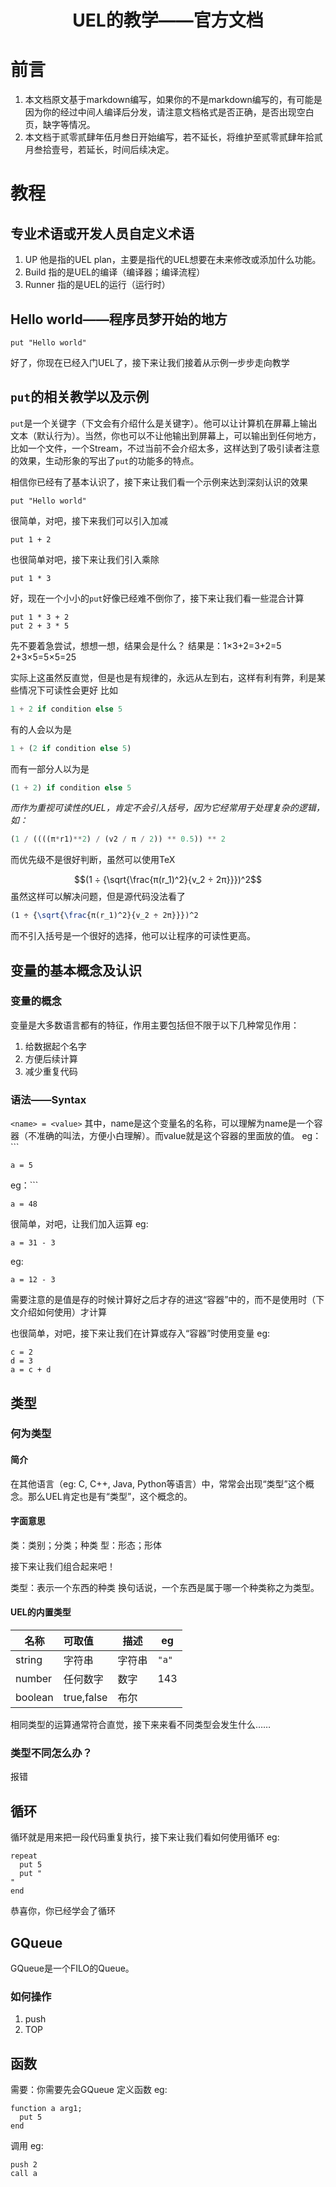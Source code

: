 <h1 align="center">UEL的教学——官方文档</h1>

# 前言
1. 本文档原文基于markdown编写，如果你的不是markdown编写的，有可能是因为你的经过中间人编译后分发，请注意文档格式是否正确，是否出现空白页，缺字等情况。
2. 本文档于贰零贰肆年伍月叁日开始编写，若不延长，将维护至贰零贰肆年拾贰月叁拾壹号，若延长，时间后续决定。
# 教程
## 专业术语或开发人员自定义术语
1. UP
他是指的UEL plan，主要是指代的UEL想要在未来修改或添加什么功能。
2. Build
指的是UEL的编译（编译器；编译流程）
3. Runner
指的是UEL的运行（运行时）
## Hello world——程序员梦开始的地方
```
put "Hello world"
```
好了，你现在已经入门UEL了，接下来让我们接着从示例一步步走向教学
## `put`的相关教学以及示例
`put`是一个关键字（下文会有介绍什么是关键字）。他可以让计算机在屏幕上输出文本（默认行为）。当然，你也可以不让他输出到屏幕上，可以输出到任何地方，比如一个文件，一个Stream，不过当前不会介绍太多，这样达到了吸引读者注意的效果，生动形象的写出了`put`的功能多的特点。

相信你已经有了基本认识了，接下来让我们看一个示例来达到深刻认识的效果
```
put "Hello world"
```
很简单，对吧，接下来我们可以引入加减
```
put 1 + 2
```
也很简单对吧，接下来让我们引入乘除
```
put 1 * 3
```
好，现在一个小小的`put`好像已经难不倒你了，接下来让我们看一些混合计算
```
put 1 * 3 + 2
put 2 + 3 * 5
```
先不要着急尝试，想想一想，结果会是什么？
结果是：1×3+2=3+2=5<br>
2+3×5=5×5=25

实际上这虽然反直觉，但是也是有规律的，永远从左到右，这样有利有弊，利是某些情况下可读性会更好
比如
```python
1 + 2 if condition else 5
```
有的人会以为是
```python
1 + (2 if condition else 5)
```
而有一部分人以为是
```python
(1 + 2) if condition else 5
```
*而作为重视可读性的UEL，肯定不会引入括号，因为它经常用于处理复杂的逻辑，如：*
```python
(1 / ((((π*r1)**2) / (v2 / π / 2)) ** 0.5)) ** 2
```
而优先级不是很好判断，虽然可以使用TeX

$$(1 ÷ {\sqrt{\frac{π(r_1)^2}{v_2 ÷ 2π}}})^2$$
虽然这样可以解决问题，但是源代码没法看了
```tex
(1 ÷ {\sqrt{\frac{π(r_1)^2}{v_2 ÷ 2π}}})^2
```

而不引入括号是一个很好的选择，他可以让程序的可读性更高。
## 变量的基本概念及认识
### 变量的概念
变量是大多数语言都有的特征，作用主要包括但不限于以下几种常见作用：
1. 给数据起个名字
2. 方便后续计算
3. 减少重复代码
### 语法——Syntax
`<name> = <value>`
其中，name是这个变量名的名称，可以理解为name是一个容器（不准确的叫法，方便小白理解）。而value就是这个容器的里面放的值。
eg：```
```
a = 5
```
eg：```
```
a = 48
```
很简单，对吧，让我们加入运算
eg:
```
a = 31 - 3
```
eg:
```
a = 12 - 3
```
需要注意的是值是存的时候计算好之后才存的进这“容器”中的，而不是使用时（下文介绍如何使用）才计算

也很简单，对吧，接下来让我们在计算或存入“容器”时使用变量
eg:
```
c = 2
d = 3
a = c + d
```
## 类型
### 何为类型
#### 简介
在其他语言（eg: C, C++, Java, Python等语言）中，常常会出现“类型”这个概念。那么UEL肯定也是有“类型”，这个概念的。
#### 字面意思
类：类别；分类；种类
型：形态；形体

接下来让我们组合起来吧！

类型：表示一个东西的种类
换句话说，一个东西是属于哪一个种类称之为类型。
#### UEL的内置类型
|名称|可取值|描述|eg|
|---|:---------|---------|--|
|string|字符串|字符串|`"a"`|
|number|任何数字|数字|143|
|boolean|true,false|布尔||

相同类型的运算通常符合直觉，接下来来看不同类型会发生什么……
### 类型不同怎么办？
报错
## 循环
循环就是用来把一段代码重复执行，接下来让我们看如何使用循环
eg:
```
repeat
  put 5
  put "
"
end
```
恭喜你，你已经学会了循环
## GQueue
GQueue是一个FILO的Queue。
### 如何操作
1. push
2. TOP
## 函数
需要：你需要先会GQueue
定义函数
eg:
```
function a arg1;
  put 5
end
```
调用
eg:
```
push 2
call a
```